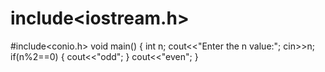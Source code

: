 # include<iostream.h>
#include<conio.h>
void main()
{
  int n;
  cout<<"Enter the n value:";
  cin>>n;
  if(n%2==0)
  {
    cout<<"odd";
  }
  cout<<"even";
}
